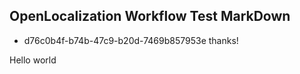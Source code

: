 ## OpenLocalization Workflow Test MarkDown
* d76c0b4f-b74b-47c9-b20d-7469b857953e 
thanks!

Hello world